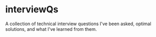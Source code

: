# interviewQs
A collection of technical interview questions I've been asked, optimal solutions, and what I've learned from them.
